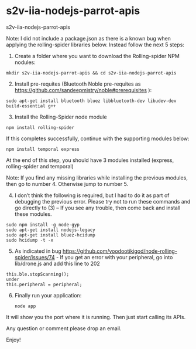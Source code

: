 # s2v-iia-nodejs-parrot-apis
s2v-iia-nodejs-parrot-apis

Note: I did not include a package.json as there is a known bug when applying the rolling-spider libraries below. Instead follow the next 5 steps:


1.	Create a folder where you want to download the Rolling-spider NPM nodules:

```
mkdir s2v-iia-nodejs-parrot-apis && cd s2v-iia-nodejs-parrot-apis
```


2.	Install pre-requites (Bluetooth Noble pre-requites as https://github.com/sandeepmistry/noble#prerequisites ):

```
sudo apt-get install bluetooth bluez libbluetooth-dev libudev-dev build-essential g++
```

3.	Install the Rolling-Spider node module

```
npm install rolling-spider
```

If this completes successfully, continue with the supporting modules below:

```
npm install temporal express
```

At the end of this step, you should have 3 modules installed (express, rolling-spider and temporal)

Note: If you find any missing libraries while installing the previous modules, then go to number 4. Otherwise jump to number 5.

4.	I don’t think the following is required, but I had to do it as part of debugging the previous error. Please try not to run these commands and go directly to (3) – If you see any trouble, then come back and install these modules.

```
sudo npm install -g node-gyp
sudo apt-get install nodejs-legacy
sudo apt-get install bluez-hcidump
sudo hcidump -t -x
```

5.	As indicated in bug https://github.com/voodootikigod/node-rolling-spider/issues/74  - If you get an error with your peripheral, go into lib/drone.js and add this line to 202

```
this.ble.stopScanning();
under
this.peripheral = peripheral;
```

6. Finally run your application: 

   ``` 
   node app  
   ```
     
It will show you the port where it is running. Then just start calling its APIs.

Any question or comment please drop an email.

Enjoy!
